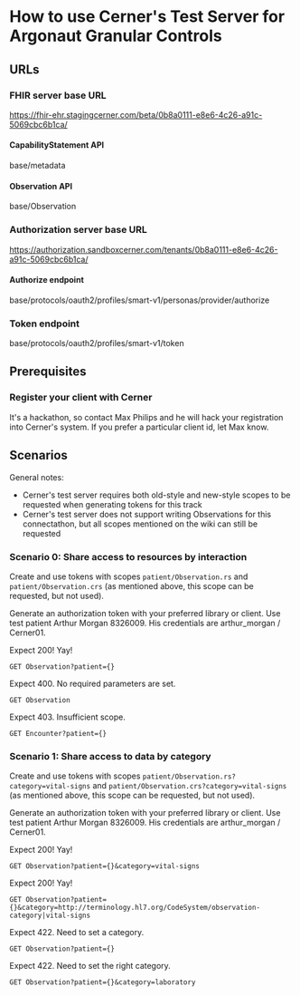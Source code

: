 # How to use Cerner's Test Server for Argonaut Granular Controls

## URLs

### FHIR server base URL

https://fhir-ehr.stagingcerner.com/beta/0b8a0111-e8e6-4c26-a91c-5069cbc6b1ca/

#### CapabilityStatement API

base/metadata

#### Observation API

base/Observation

### Authorization server base URL

https://authorization.sandboxcerner.com/tenants/0b8a0111-e8e6-4c26-a91c-5069cbc6b1ca/

#### Authorize endpoint

base/protocols/oauth2/profiles/smart-v1/personas/provider/authorize

### Token endpoint

base/protocols/oauth2/profiles/smart-v1/token

## Prerequisites

### Register your client with Cerner

It's a hackathon, so contact Max Philips and he will hack your registration into Cerner's system. If you prefer a particular client id, let Max know.

## Scenarios

General notes:

* Cerner's test server requires both old-style and new-style scopes to be requested when generating tokens for this track
* Cerner's test server does not support writing Observations for this connectathon, but all scopes mentioned on the wiki can still be requested

### Scenario 0: Share access to resources by interaction

Create and use tokens with scopes `patient/Observation.rs` and `patient/Observation.crs` (as mentioned above, this scope can be requested, but not used).

Generate an authorization token with your preferred library or client. Use test patient Arthur Morgan 8326009. His credentials are arthur_morgan / Cerner01.

Expect 200! Yay!

    GET Observation?patient={}

Expect 400. No required parameters are set.

    GET Observation

Expect 403. Insufficient scope.

    GET Encounter?patient={}

### Scenario 1: Share access to data by category

Create and use tokens with scopes `patient/Observation.rs?category=vital-signs` and `patient/Observation.crs?category=vital-signs` (as mentioned above, this scope can be requested, but not used).

Generate an authorization token with your preferred library or client. Use test patient Arthur Morgan 8326009. His credentials are arthur_morgan / Cerner01.

Expect 200! Yay!

    GET Observation?patient={}&category=vital-signs

Expect 200! Yay!

    GET Observation?patient={}&category=http://terminology.hl7.org/CodeSystem/observation-category|vital-signs

Expect 422. Need to set a category.

    GET Observation?patient={}

Expect 422. Need to set the right category.

    GET Observation?patient={}&category=laboratory
